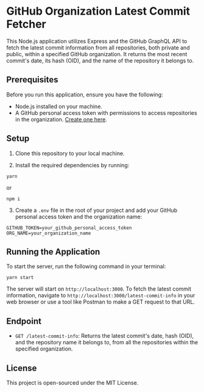 # GitHub Organization Latest Commit Fetcher

This Node.js application utilizes Express and the GitHub GraphQL API to fetch the latest commit information from all repositories, both private and public, within a specified GitHub organization. It returns the most recent commit's date, its hash (OID), and the name of the repository it belongs to.

## Prerequisites

Before you run this application, ensure you have the following:

- Node.js installed on your machine.
- A GitHub personal access token with permissions to access repositories in the organization. [Create one here](https://github.com/settings/tokens).

## Setup

1. Clone this repository to your local machine.

2. Install the required dependencies by running:

```shell
yarn
```
or
```shell
npm i
```

3. Create a `.env` file in the root of your project and add your GitHub personal access token and the organization name:

```shell
GITHUB_TOKEN=your_github_personal_access_token
ORG_NAME=your_organization_name
```


## Running the Application

To start the server, run the following command in your terminal:

```shell
yarn start
```


The server will start on `http://localhost:3000`. To fetch the latest commit information, navigate to `http://localhost:3000/latest-commit-info` in your web browser or use a tool like Postman to make a GET request to that URL.

## Endpoint

- `GET /latest-commit-info`: Returns the latest commit's date, hash (OID), and the repository name it belongs to, from all the repositories within the specified organization.

## License

This project is open-sourced under the MIT License.
